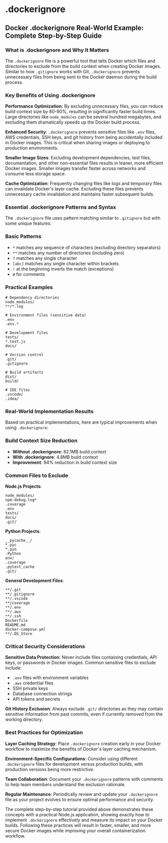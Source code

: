 # .dockerignore

## Docker .dockerignore Real-World Example: Complete Step-by-Step Guide <a href="#docker-dockerignore-real-world-example-complete-st" id="docker-dockerignore-real-world-example-complete-st"></a>

### What is .dockerignore and Why It Matters <a href="#what-is-dockerignore-and-why-it-matters" id="what-is-dockerignore-and-why-it-matters"></a>

The `.dockerignore` file is a powerful tool that tells Docker which files and directories to exclude from the build context when creating Docker images. Similar to how `.gitignore` works with Git, `.dockerignore` prevents unnecessary files from being sent to the Docker daemon during the build process.

### Key Benefits of Using .dockerignore

**Performance Optimization**: By excluding unnecessary files, you can reduce build context size by 80-90%, resulting in significantly faster build times. Large directories like `node_modules` can be several hundred megabytes, and excluding them dramatically speeds up the Docker build process.

**Enhanced Security**: `.dockerignore` prevents sensitive files like `.env` files, AWS credentials, SSH keys, and git history from being accidentally included in Docker images. This is critical when sharing images or deploying to production environments.

**Smaller Image Sizes**: Excluding development dependencies, test files, documentation, and other non-essential files results in leaner, more efficient Docker images. Smaller images transfer faster across networks and consume less storage space.

**Cache Optimization**: Frequently changing files like logs and temporary files can invalidate Docker's layer cache. Excluding these files prevents unnecessary cache invalidation and maintains faster subsequent builds.

### Essential .dockerignore Patterns and Syntax <a href="#essential-dockerignore-patterns-and-syntax" id="essential-dockerignore-patterns-and-syntax"></a>

The `.dockerignore` file uses pattern matching similar to `.gitignore` but with some unique features:

### Basic Patterns

* `*` matches any sequence of characters (excluding directory separators)
* `**` matches any number of directories (including zero)
* `?` matches any single character
* `[abc]` matches any single character within brackets
* `!` at the beginning inverts the match (exceptions)
* `#` for comments

### Practical Examples

```
# Dependency directories
node_modules/
**/*.log

# Environment files (sensitive data)
.env
.env.*

# Development files
tests/
*.test.js
docs/

# Version control
.git/
.gitignore

# Build artifacts
dist/
build/

# IDE files
.vscode/
.idea/
```

### Real-World Implementation Results <a href="#real-world-implementation-results" id="real-world-implementation-results"></a>

Based on practical implementations, here are typical improvements when using `.dockerignore`:

### Build Context Size Reduction

* **Without .dockerignore**: 82.1MB build context
* **With .dockerignore**: 4.8MB build context
* **Improvement**: 94% reduction in build context size

### Common Files to Exclude

**Node.js Projects**:

```
node_modules/
npm-debug.log*
.coverage
.env
tests/
docs/
.git/
```

**Python Projects**:

```
__pycache__/
*.pyc
*.pyo
.Python
env/
.coverage
.pytest_cache
.git/
```

**General Development Files**:

```
**/.git
**/.gitignore
**/.vscode
**/coverage
**/.env
**/.aws
**/.ssh
Dockerfile
README.md
docker-compose.yml
**/.DS_Store
```

### Critical Security Considerations <a href="#critical-security-considerations" id="critical-security-considerations"></a>

**Sensitive Data Protection**: Never include files containing credentials, API keys, or passwords in Docker images. Common sensitive files to exclude include:

* `.env` files with environment variables
* `.aws` credential files
* SSH private keys
* Database connection strings
* API tokens and secrets

**Git History Exclusion**: Always exclude `.git/` directories as they may contain sensitive information from past commits, even if currently removed from the working directory.

### Best Practices for Optimization <a href="#best-practices-for-optimization" id="best-practices-for-optimization"></a>

**Layer Caching Strategy**: Place `.dockerignore` creation early in your Docker workflow to maximize the benefits of Docker's layer caching mechanism.

**Environment-Specific Configurations**: Consider using different `.dockerignore` files for development versus production builds, with production versions being more restrictive.

**Team Collaboration**: Document your `.dockerignore` patterns with comments to help team members understand the exclusion rationale.

**Regular Maintenance**: Periodically review and update your `.dockerignore` file as your project evolves to ensure optimal performance and security.

The complete step-by-step tutorial provided above demonstrates these concepts with a practical Node.js application, showing exactly how to implement `.dockerignore` effectively and measure its impact on your Docker builds. Following these practices will result in faster, smaller, and more secure Docker images while improving your overall containerization workflow.
